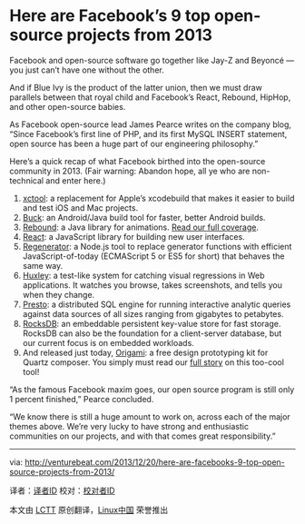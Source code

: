 Here are Facebook’s 9 top open-source projects from 2013
================================================================================
Facebook and open-source software go together like Jay-Z and Beyoncé — you just can’t have one without the other.

And if Blue Ivy is the product of the latter union, then we must draw parallels between that royal child and Facebook’s React, Rebound, HipHop, and other open-source babies.

As Facebook open-source lead James Pearce writes on the company blog, “Since Facebook’s first line of PHP, and its first MySQL INSERT statement, open source has been a huge part of our engineering philosophy.”

Here’s a quick recap of what Facebook birthed into the open-source community in 2013. (Fair warning: Abandon hope, all ye who are non-technical and enter here.)

1. [xctool][1]: a replacement for Apple’s xcodebuild that makes it easier to build and test iOS and Mac projects.
1. [Buck][2]: an Android/Java build tool for faster, better Android builds.
1. [Rebound][3]: a Java library for animations. [Read our full coverage][4].
1. [React][5]: a JavaScript library for building new user interfaces.
1. [Regenerator][6]: a Node.js tool to replace generator functions with efficient JavaScript-of-today (ECMAScript 5 or ES5 for short) that behaves the same way.
1. [Huxley][7]: a test-like system for catching visual regressions in Web applications. It watches you browse, takes screenshots, and tells you when they change.
1. [Presto][8]: a distributed SQL engine for running interactive analytic queries against data sources of all sizes ranging from gigabytes to petabytes.
1. [RocksDB][9]: an embeddable persistent key-value store for fast storage. RocksDB can also be the foundation for a client-server database, but our current focus is on embedded workloads.
1. And released just today, [Origami][10]: a free design prototyping kit for Quartz composer. You simply must read our [full story][11] on this too-cool tool!

“As the famous Facebook maxim goes, our open source program is still only 1 percent finished,” Pearce concluded.

“We know there is still a huge amount to work on, across each of the major themes above. We’re very lucky to have strong and enthusiastic communities on our projects, and with that comes great responsibility.”

--------------------------------------------------------------------------------

via: http://venturebeat.com/2013/12/20/here-are-facebooks-9-top-open-source-projects-from-2013/

译者：[译者ID](https://github.com/译者ID) 校对：[校对者ID](https://github.com/校对者ID)

本文由 [LCTT](https://github.com/LCTT/TranslateProject) 原创翻译，[Linux中国](http://linux.cn/) 荣誉推出

[1]:https://github.com/facebook/xctool
[2]:http://facebook.github.io/buck/
[3]:http://facebook.github.io/rebound/
[4]:http://venturebeat.com/2013/12/10/how-facebook-could-save-the-mobile-web-starting-with-open-sourcing-its-secret-tools/
[5]:http://facebook.github.io/regenerator/
[6]:http://facebook.github.io/regenerator/
[7]:https://github.com/facebook/huxley
[8]:http://prestodb.io/
[9]:http://rocksdb.org/
[10]:http://facebook.github.io/origami/
[11]:http://venturebeat.com/2013/12/20/you-can-now-build-an-interactive-mobile-app-no-code-required-thanks-to-facebook/